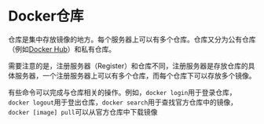 # Docker仓库

仓库是集中存放镜像的地方。每个服务器上可以有多个仓库。仓库又分为公有仓库（例如[Docker Hub](https://hub.docker.com/)）和私有仓库。

需要注意的是，注册服务器（Register）和仓库不同，注册服务器是存放仓库的具体服务器，一个注册服务器上可以有多个仓库，而每个仓库下可以存放多个镜像。

有些命令可以完成与仓库相关的操作。例如，`docker login`用于登录仓库，`docker logout`用于登出仓库，`docker search`用于查找官方仓库中的镜像，`docker [image] pull`可以从官方仓库中下载镜像